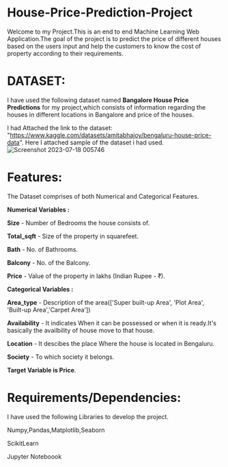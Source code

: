 # House-Price-Prediction-Project

Welcome to my Project.This is an end to end Machine Learning Web Application.The goal of the project is to predict the price of different houses based on the users input and help the customers to know the cost of property according to their requirements. 

# DATASET:
I have used the  following dataset named **Bangalore House Price Predictions** for my project,which consists of information regarding the houses in different locations in Bangalore  and price of the houses.

I had Attached the link to the dataset:   "https://www.kaggle.com/datasets/amitabhajoy/bengaluru-house-price-data".
Here I attached sample of the dataset i had used.
![Screenshot 2023-07-18 005746](https://github.com/SatyaSai21/House-Price-Prediction-Project/assets/100891485/69c0a51d-b188-4fbc-a5e7-e6874b3442c7)



# Features:
The Dataset comprises of both Numerical and Categorical Features.

**Numerical Variables :**

**Size** - Number of Bedrooms the house consists of.

**Total_sqft** - Size of the property in squarefeet.

**Bath** - No. of Bathrooms.

**Balcony** - No. of the Balcony.

**Price** - Value of the property in lakhs (Indian Rupee - ₹).

**Categorical Variables :**

**Area_type** - Description of the area(['Super built-up  Area', 'Plot  Area', 'Built-up  Area','Carpet  Area'])

**Availability** - It indicates When it can be possessed or when it is ready.It's basically the availbility of house  move to that house.

**Location** - It descibes the place Where the house is located in Bengaluru.

**Society** - To which society it belongs.

**Target Variable is Price**.

# Requirements/Dependencies:

I have used the following Libraries to develop the project.

Numpy,Pandas,Matplotlib,Seaborn

ScikitLearn

Jupyter Noteboook

#
